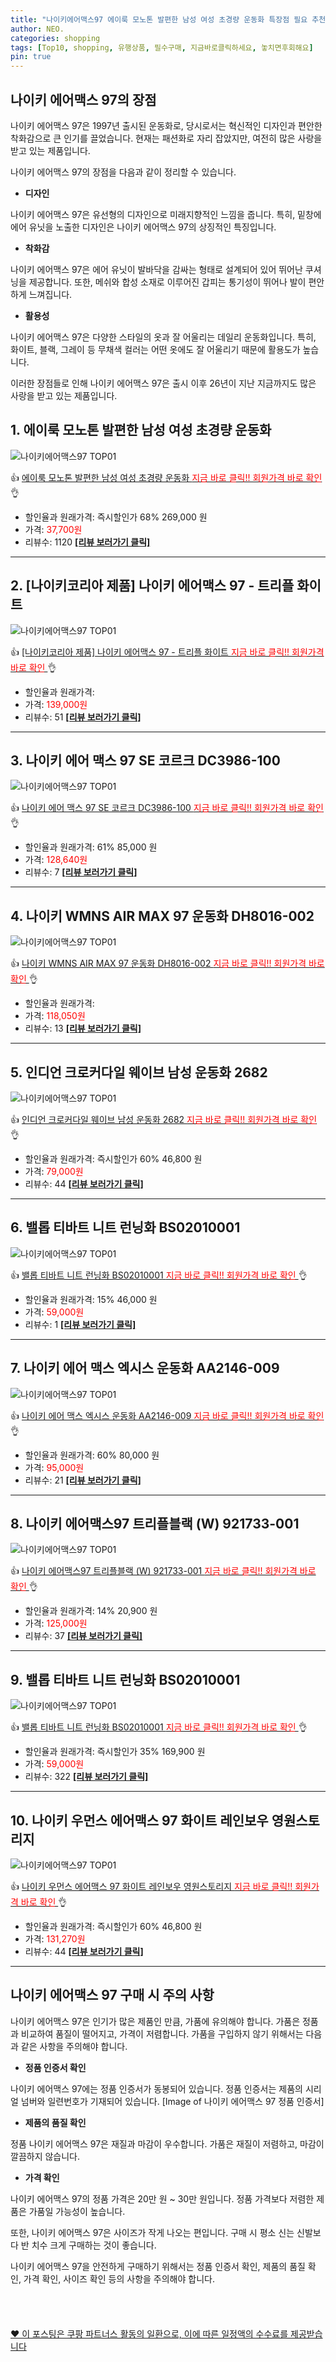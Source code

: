 ```yaml
---
title: "나이키에어맥스97 에이룩 모노톤 발편한 남성 여성 초경량 운동화 특장점 필요 추천 제품 비교 최저 가격 비교 장점 구매 후기 구매평"
author: NEO.
categories: shopping
tags: [Top10, shopping, 유행상품, 필수구매, 지금바로클릭하세요, 놓치면후회해요]
pin: true
---
```

## 나이키 에어맥스 97의 장점

나이키 에어맥스 97은 1997년 출시된 운동화로, 당시로서는 혁신적인 디자인과 편안한 착화감으로 큰 인기를 끌었습니다. 현재는 패션화로 자리 잡았지만, 여전히 많은 사랑을 받고 있는 제품입니다.

나이키 에어맥스 97의 장점을 다음과 같이 정리할 수 있습니다.

* **디자인**

나이키 에어맥스 97은 유선형의 디자인으로 미래지향적인 느낌을 줍니다. 특히, 밑창에 에어 유닛을 노출한 디자인은 나이키 에어맥스 97의 상징적인 특징입니다.

* **착화감**

나이키 에어맥스 97은 에어 유닛이 발바닥을 감싸는 형태로 설계되어 있어 뛰어난 쿠셔닝을 제공합니다. 또한, 메쉬와 합성 소재로 이루어진 갑피는 통기성이 뛰어나 발이 편안하게 느껴집니다.

* **활용성**

나이키 에어맥스 97은 다양한 스타일의 옷과 잘 어울리는 데일리 운동화입니다. 특히, 화이트, 블랙, 그레이 등 무채색 컬러는 어떤 옷에도 잘 어울리기 때문에 활용도가 높습니다.

이러한 장점들로 인해 나이키 에어맥스 97은 출시 이후 26년이 지난 지금까지도 많은 사랑을 받고 있는 제품입니다.

   

## 1. 에이룩 모노톤 발편한 남성 여성 초경량 운동화

![나이키에어맥스97 TOP01](https://thumbnail6.coupangcdn.com/thumbnails/remote/490x490ex/image/retail/images/7182952298611202-f4368f0f-ee04-4265-9340-f2da70d28be6.jpg)


👍 [에이룩 모노톤 발편한 남성 여성 초경량 운동화 <font color=red> 지금 바로 클릭!! 회원가격 바로 확인 </font> ](https://link.coupang.com/re/AFFSDP?lptag=AF3617701&subid=GithubCoopas&pageKey=6654450152&traceid=V0-153&itemId=15257547371&vendorItemId=82478188132) 👌 


- 할인율과 원래가격: 즉시할인가 68%  269,000   원
- 가격: <span style='color:red'>37,700원</span>
- 리뷰수: 1120  [**[리뷰 보러가기 클릭]**](https://link.coupang.com/re/AFFSDP?lptag=AF3617701&subid=GithubCoopas&pageKey=6654450152&traceid=V0-153&itemId=15257547371&vendorItemId=82478188132)

---


   

## 2. [나이키코리아 제품] 나이키 에어맥스 97 - 트리플 화이트

![나이키에어맥스97 TOP01](https://thumbnail10.coupangcdn.com/thumbnails/remote/490x490ex/image/vendor_inventory/1749/d3937cec4300ace8cf68c57db2fb205a2a7873cf0a1f6823fb6832b133c6.png)


👍 [[나이키코리아 제품] 나이키 에어맥스 97 - 트리플 화이트 <font color=red> 지금 바로 클릭!! 회원가격 바로 확인 </font> ](https://link.coupang.com/re/AFFSDP?lptag=AF3617701&subid=GithubCoopas&pageKey=7405879285&traceid=V0-153&itemId=19054221016&vendorItemId=83032223797) 👌 


- 할인율과 원래가격: 
- 가격: <span style='color:red'>139,000원</span>
- 리뷰수: 51  [**[리뷰 보러가기 클릭]**](https://link.coupang.com/re/AFFSDP?lptag=AF3617701&subid=GithubCoopas&pageKey=7405879285&traceid=V0-153&itemId=19054221016&vendorItemId=83032223797)

---


   

## 3. 나이키 에어 맥스 97 SE 코르크 DC3986-100

![나이키에어맥스97 TOP01](https://thumbnail9.coupangcdn.com/thumbnails/remote/490x490ex/image/vendor_inventory/9ea3/bf200f057f1f0ea84ffa4369cd926f52a4fe8e8c92a4252cc2d5fd18858e.jpg)


👍 [나이키 에어 맥스 97 SE 코르크 DC3986-100 <font color=red> 지금 바로 클릭!! 회원가격 바로 확인 </font> ](https://link.coupang.com/re/AFFSDP?lptag=AF3617701&subid=GithubCoopas&pageKey=7711579219&traceid=V0-153&itemId=20672899704&vendorItemId=87810686620) 👌 


- 할인율과 원래가격: 61%  85,000   원
- 가격: <span style='color:red'>128,640원</span>
- 리뷰수: 7  [**[리뷰 보러가기 클릭]**](https://link.coupang.com/re/AFFSDP?lptag=AF3617701&subid=GithubCoopas&pageKey=7711579219&traceid=V0-153&itemId=20672899704&vendorItemId=87810686620)

---


   

## 4. 나이키 WMNS AIR MAX 97 운동화 DH8016-002

![나이키에어맥스97 TOP01](https://thumbnail9.coupangcdn.com/thumbnails/remote/490x490ex/image/retail/images/2023/09/04/16/4/bbee19f1-232a-4694-a560-74536a0d5b93.jpg)


👍 [나이키 WMNS AIR MAX 97 운동화 DH8016-002 <font color=red> 지금 바로 클릭!! 회원가격 바로 확인 </font> ](https://link.coupang.com/re/AFFSDP?lptag=AF3617701&subid=GithubCoopas&pageKey=6850324013&traceid=V0-153&itemId=16317299361&vendorItemId=87076777617) 👌 


- 할인율과 원래가격: 
- 가격: <span style='color:red'>118,050원</span>
- 리뷰수: 13  [**[리뷰 보러가기 클릭]**](https://link.coupang.com/re/AFFSDP?lptag=AF3617701&subid=GithubCoopas&pageKey=6850324013&traceid=V0-153&itemId=16317299361&vendorItemId=87076777617)

---


   

## 5. 인디언 크로커다일 웨이브 남성 운동화 2682

![나이키에어맥스97 TOP01](https://thumbnail10.coupangcdn.com/thumbnails/remote/490x490ex/image/vendor_inventory/1d7e/cc3931053aaafd9d773689b9a781d87e564a4fbf835d50b4fe34c920f77f.jpg)


👍 [인디언 크로커다일 웨이브 남성 운동화 2682 <font color=red> 지금 바로 클릭!! 회원가격 바로 확인 </font> ](https://link.coupang.com/re/AFFSDP?lptag=AF3617701&subid=GithubCoopas&pageKey=6867326117&traceid=V0-153&itemId=16417499663&vendorItemId=83608430404) 👌 


- 할인율과 원래가격: 즉시할인가 60%  46,800   원
- 가격: <span style='color:red'>79,000원</span>
- 리뷰수: 44  [**[리뷰 보러가기 클릭]**](https://link.coupang.com/re/AFFSDP?lptag=AF3617701&subid=GithubCoopas&pageKey=6867326117&traceid=V0-153&itemId=16417499663&vendorItemId=83608430404)

---


   

## 6. 밸롭 티바트 니트 런닝화 BS02010001

![나이키에어맥스97 TOP01](https://thumbnail8.coupangcdn.com/thumbnails/remote/490x490ex/image/retail/images/8332067606012946-5e6e786f-ede5-4d92-bbec-d222759f0b3d.jpg)


👍 [밸롭 티바트 니트 런닝화 BS02010001 <font color=red> 지금 바로 클릭!! 회원가격 바로 확인 </font> ](https://link.coupang.com/re/AFFSDP?lptag=AF3617701&subid=GithubCoopas&pageKey=1987199303&traceid=V0-153&itemId=3381211083&vendorItemId=71367870452) 👌 


- 할인율과 원래가격: 15%  46,000   원
- 가격: <span style='color:red'>59,000원</span>
- 리뷰수: 1  [**[리뷰 보러가기 클릭]**](https://link.coupang.com/re/AFFSDP?lptag=AF3617701&subid=GithubCoopas&pageKey=1987199303&traceid=V0-153&itemId=3381211083&vendorItemId=71367870452)

---


   

## 7. 나이키 에어 맥스 엑시스 운동화 AA2146-009

![나이키에어맥스97 TOP01](https://thumbnail10.coupangcdn.com/thumbnails/remote/490x490ex/image/vendor_inventory/1f15/1f50aefabb575ddf63e2ff15e867bf65df0930dfd11f8c04ed114a889448.jpg)


👍 [나이키 에어 맥스 엑시스 운동화 AA2146-009 <font color=red> 지금 바로 클릭!! 회원가격 바로 확인 </font> ](https://link.coupang.com/re/AFFSDP?lptag=AF3617701&subid=GithubCoopas&pageKey=7196055085&traceid=V0-153&itemId=2460004985&vendorItemId=72013680857) 👌 


- 할인율과 원래가격: 60%  80,000   원
- 가격: <span style='color:red'>95,000원</span>
- 리뷰수: 21  [**[리뷰 보러가기 클릭]**](https://link.coupang.com/re/AFFSDP?lptag=AF3617701&subid=GithubCoopas&pageKey=7196055085&traceid=V0-153&itemId=2460004985&vendorItemId=72013680857)

---


   

## 8. 나이키 에어맥스97 트리플블랙 (W) 921733-001

![나이키에어맥스97 TOP01](https://thumbnail10.coupangcdn.com/thumbnails/remote/490x490ex/image/vendor_inventory/36da/88299a15e6477eac1298440c2d94cf8c1c00854902f096d06fea6bbc9035.jpg)


👍 [나이키 에어맥스97 트리플블랙 (W) 921733-001 <font color=red> 지금 바로 클릭!! 회원가격 바로 확인 </font> ](https://link.coupang.com/re/AFFSDP?lptag=AF3617701&subid=GithubCoopas&pageKey=6922331068&traceid=V0-153&itemId=16721125354&vendorItemId=85138937220) 👌 


- 할인율과 원래가격: 14%  20,900   원
- 가격: <span style='color:red'>125,000원</span>
- 리뷰수: 37  [**[리뷰 보러가기 클릭]**](https://link.coupang.com/re/AFFSDP?lptag=AF3617701&subid=GithubCoopas&pageKey=6922331068&traceid=V0-153&itemId=16721125354&vendorItemId=85138937220)

---


   

## 9. 밸롭 티바트 니트 런닝화 BS02010001

![나이키에어맥스97 TOP01](https://thumbnail10.coupangcdn.com/thumbnails/remote/490x490ex/image/retail/images/855882279483400-5ead8afb-9172-45fd-a7e1-84b46023c3c1.jpg)


👍 [밸롭 티바트 니트 런닝화 BS02010001 <font color=red> 지금 바로 클릭!! 회원가격 바로 확인 </font> ](https://link.coupang.com/re/AFFSDP?lptag=AF3617701&subid=GithubCoopas&pageKey=1987199303&traceid=V0-153&itemId=3381211086&vendorItemId=71367870524) 👌 


- 할인율과 원래가격: 즉시할인가 35%  169,900   원
- 가격: <span style='color:red'>59,000원</span>
- 리뷰수: 322  [**[리뷰 보러가기 클릭]**](https://link.coupang.com/re/AFFSDP?lptag=AF3617701&subid=GithubCoopas&pageKey=1987199303&traceid=V0-153&itemId=3381211086&vendorItemId=71367870524)

---


   

## 10. 나이키 우먼스 에어맥스 97 화이트 레인보우 영원스토리지

![나이키에어맥스97 TOP01](https://thumbnail7.coupangcdn.com/thumbnails/remote/490x490ex/image/vendor_inventory/2fdb/03fae8b223020acc7921502ce82a83e7c312ac4790fecdb1f56608cb919d.jpg)


👍 [나이키 우먼스 에어맥스 97 화이트 레인보우 영원스토리지 <font color=red> 지금 바로 클릭!! 회원가격 바로 확인 </font> ](https://link.coupang.com/re/AFFSDP?lptag=AF3617701&subid=GithubCoopas&pageKey=6319170277&traceid=V0-153&itemId=13160699576&vendorItemId=87868538691) 👌 


- 할인율과 원래가격: 즉시할인가 60%  46,800   원
- 가격: <span style='color:red'>131,270원</span>
- 리뷰수: 44  [**[리뷰 보러가기 클릭]**](https://link.coupang.com/re/AFFSDP?lptag=AF3617701&subid=GithubCoopas&pageKey=6319170277&traceid=V0-153&itemId=13160699576&vendorItemId=87868538691)

---
## 나이키 에어맥스 97 구매 시 주의 사항

나이키 에어맥스 97은 인기가 많은 제품인 만큼, 가품에 유의해야 합니다. 가품은 정품과 비교하여 품질이 떨어지고, 가격이 저렴합니다. 가품을 구입하지 않기 위해서는 다음과 같은 사항을 주의해야 합니다.

* **정품 인증서 확인**

나이키 에어맥스 97에는 정품 인증서가 동봉되어 있습니다. 정품 인증서는 제품의 시리얼 넘버와 일련번호가 기재되어 있습니다.
[Image of 나이키 에어맥스 97 정품 인증서]
* **제품의 품질 확인**

정품 나이키 에어맥스 97은 재질과 마감이 우수합니다. 가품은 재질이 저렴하고, 마감이 깔끔하지 않습니다.
* **가격 확인**

나이키 에어맥스 97의 정품 가격은 20만 원 ~ 30만 원입니다. 정품 가격보다 저렴한 제품은 가품일 가능성이 높습니다.

또한, 나이키 에어맥스 97은 사이즈가 작게 나오는 편입니다. 구매 시 평소 신는 신발보다 반 치수 크게 구매하는 것이 좋습니다.

나이키 에어맥스 97을 안전하게 구매하기 위해서는 정품 인증서 확인, 제품의 품질 확인, 가격 확인, 사이즈 확인 등의 사항을 주의해야 합니다.<br><br><br><br><br> [ ❤  이 포스팅은 쿠팡 파트너스 활동의 일환으로, 이에 따른 일정액의 수수료를 제공받습니다](https://link.coupang.com/a/bcEFyh)